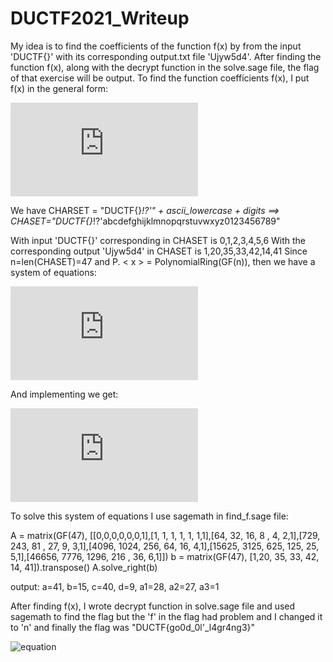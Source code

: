 # DUCTF2021_Writeup

My idea is to find the coefficients of the function f(x) by from the input 'DUCTF{}' with its corresponding output.txt file 'Ujyw5d4'. After finding the function f(x), along with the decrypt function in the solve.sage file, the flag of that exercise will be output.
To find the function coefficients f(x), I put f(x) in the general form:

![equation](http://www.sciweavers.org/tex2img.php?eq=f%28x%29%20%3D%20%20a%2Ax%5E%7B6%7D%20%2B%20b%2Ax%5E%7B5%7D%20%2B%20c%2Ax%5E%7B4%7D%20%2B%20d%2Ax%5E%7B3%7D%20%2B%20a1%2Ax%5E%7B2%7D%20%2B%20a2%2Ax%2B%20a3&bc=White&fc=Black&im=jpg&fs=12&ff=arev&edit=0)

We have CHARSET = "DUCTF{}_!?'" + ascii_lowercase + digits
==> CHASET="DUCTF{}_!?'abcdefghijklmnopqrstuvwxyz0123456789"

With input 'DUCTF{}' corresponding in CHASET is 0,1,2,3,4,5,6
With the corresponding output 'Ujyw5d4' in CHASET is 1,20,35,33,42,14,41
Since n=len(CHASET)=47 and P. < x > = PolynomialRing(GF(n)), then we have a system of equations:

![equation](http://www.sciweavers.org/tex2img.php?eq=%5Cbegin%7Bcases%7Df%28x%3D0%29%20mod%2047%20%3D%201%5C%5Cf%28x%3D1%29%20mod%2047%20%3D%2020%5C%5Cf%28x%3D2%29%20mod%2047%20%3D%2035%5C%5Cf%28x%3D3%29%20mod%2047%20%3D%2033%5C%5Cf%28x%3D4%29%20mod%2047%20%3D%2042%5C%5Cf%28x%3D5%29%20mod%2047%20%3D%2014%5C%5Cf%28x%3D6%29%20mod%2047%20%3D%2041%5C%5C%5Cend%7Bcases%7D%20%0A&bc=White&fc=Black&im=jpg&fs=12&ff=arev&edit=0)

And implementing we get:

![equation](http://www.sciweavers.org/tex2img.php?eq=%5Cbegin%7Bcases%7D%28a%2A0%5E%7B6%7D%20%2B%20b%2A0%5E%7B5%7D%20%2B%20c%2A0%5E%7B4%7D%20%2B%20d%2A0%5E%7B3%7D%20%2B%20a1%2A0%5E%7B2%7D%20%2B%20a2%2A0%20%2B%20a3%29%20mod%2047%20%3D%201%5C%5C%28a%2A1%5E%7B6%7D%20%2B%20b%2A1%5E%7B5%7D%20%2B%20c%2A1%5E%7B4%7D%20%2B%20d%2A1%5E%7B3%7D%20%2B%20a1%2A1%5E%7B2%7D%20%2B%20a2%2A1%20%2B%20a3%29%20mod%2047%20%3D%2020%5C%5C%28a%2A2%5E%7B6%7D%20%2B%20b%2A2%5E%7B5%7D%20%2B%20c%2A2%5E%7B4%7D%20%2B%20d%2A2%5E%7B3%7D%20%2B%20a1%2A2%5E%7B2%7D%20%2B%20a2%2A2%20%2B%20a3%29%20mod%2047%20%3D%2035%5C%5C%28a%2A3%5E%7B6%7D%20%2B%20b%2A3%5E%7B5%7D%20%2B%20c%2A3%5E%7B4%7D%20%2B%20d%2A3%5E%7B3%7D%20%2B%20a1%2A3%5E%7B2%7D%20%2B%20a2%2A3%20%2B%20a3%29%20mod%2047%20%3D%2033%5C%5C%28a%2A4%5E%7B6%7D%20%2B%20b%2A4%5E%7B5%7D%20%2B%20c%2A4%5E%7B4%7D%20%2B%20d%2A4%5E%7B3%7D%20%2B%20a1%2A4%5E%7B2%7D%20%2B%20a2%2A4%20%2B%20a3%29%20mod%2047%20%3D%2042%5C%5C%28a%2A5%5E%7B6%7D%20%2B%20b%2A5%5E%7B5%7D%20%2B%20c%2A5%5E%7B4%7D%20%2B%20d%2A5%5E%7B3%7D%20%2B%20a1%2A5%5E%7B2%7D%20%2B%20a2%2A5%20%2B%20a3%29%20mod%2047%20%3D%2014%5C%5C%28a%2A6%5E%7B6%7D%20%2B%20b%2A6%5E%7B5%7D%20%2B%20c%2A6%5E%7B4%7D%20%2B%20d%2A6%5E%7B3%7D%20%2B%20a1%2A6%5E%7B2%7D%20%2B%20a2%2A6%20%2B%20a3%29%20mod%2047%20%3D%2041%5Cend%7Bcases%7D%20%0A&bc=White&fc=Black&im=jpg&fs=12&ff=arev&edit=0)

To solve this system of equations I use sagemath in find_f.sage file:

A = matrix(GF(47), [[0,0,0,0,0,0,1],[1, 1, 1, 1, 1, 1,1],[64, 32, 16, 8 , 4, 2,1],[729, 243, 81
 , 27, 9, 3,1],[4096, 1024, 256, 64, 16, 4,1],[15625, 3125, 625, 125, 25, 5,1],[46656, 7776, 1296, 216 , 36, 6,1]])
b = matrix(GF(47), [1,20, 35, 33, 42, 14, 41]).transpose()
A.solve_right(b)

output: a=41, b=15, c=40, d=9, a1=28, a2=27, a3=1

After finding f(x), I wrote decrypt function in solve.sage file and used sagemath to find the flag but the 'f' in the flag had problem and I changed it to 'n' and finally the flag was "DUCTF{go0d_0l'_l4gr4ng3}"

![equation](http://www.sciweavers.org/upload/Tex2Img_1632743147/render.png)

